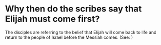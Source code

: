 
# Why then do the scribes say that Elijah must come first?
The disciples are referring to the belief that Elijah will come back to life and return to the people of Israel before the Messiah comes. (See: )